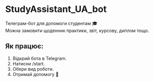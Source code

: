 # StudyAssistant_UA_bot

Телеграм-бот для допомоги студентам 🎓  
Можна замовити щоденник практики, звіт, курсову, диплом тощо.

## Як працює:
1. Відкрий бота в Telegram.
2. Натисни /start.
3. Обери вид роботи.
4. Отримай допомогу 💬
